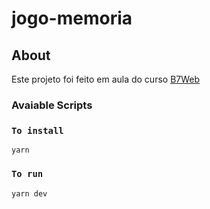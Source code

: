 # jogo-memoria

## About <a name = "about"></a>

Este projeto foi feito em aula do curso [B7Web](https://b7web.com.br)

### Avaiable Scripts

### `To install`

```
yarn
```

### `To run`

```
yarn dev
```
